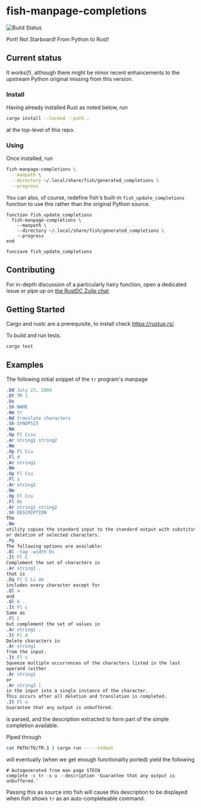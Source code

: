 fish-manpage-completions
========================

![Build Status](https://github.com/rust-dc/fish-manpage-completions/actions/workflows/main.yml/badge.svg)

Port! Not Starboard! From Python to Rust!

Current status
--------------

It works(!), although there might be minor recent enhancements to the upstream Python original missing from this version.

### Install

Having already installed Rust as noted below, run

```sh
cargo install --locked --path .
```

at the top-level of this repo.

### Using

Once installed, run

```sh
fish-manpage-completions \
  --manpath \
  --directory ~/.local/share/fish/generated_completions \
  --progress
```

You can also, of course, redefine fish's built-in `fish_update_completions` function to use this rather than the original Python source.

```fish
function fish_update_completions
  fish-manpage-completions \
    --manpath \
    --directory ~/.local/share/fish/generated_completions \
    --progress
end

funcsave fish_update_completions
```

Contributing
------------

For in-depth discussion of a particularly hairy function, open a dedicated issue
or pipe up on [the RustDC Zulip chat](https://rust-dc.zulipchat.com/).

Getting Started
---------------

Cargo and rustc are a prerequisite, to install check https://rustup.rs/.

To build and run tests.

```fish
cargo test
```

Examples
--------

The following initial snippet of the `tr` program's manpage

```roff
.Dd July 23, 2004
.Dt TR 1
.Os
.Sh NAME
.Nm tr
.Nd translate characters
.Sh SYNOPSIS
.Nm
.Op Fl Ccsu
.Ar string1 string2
.Nm
.Op Fl Ccu
.Fl d
.Ar string1
.Nm
.Op Fl Ccu
.Fl s
.Ar string1
.Nm
.Op Fl Ccu
.Fl ds
.Ar string1 string2
.Sh DESCRIPTION
The
.Nm
utility copies the standard input to the standard output with substitution
or deletion of selected characters.
.Pp
The following options are available:
.Bl -tag -width Ds
.It Fl C
Complement the set of characters in
.Ar string1 ,
that is
.Dq Fl C Li ab
includes every character except for
.Ql a
and
.Ql b .
.It Fl c
Same as
.Fl C
but complement the set of values in
.Ar string1 .
.It Fl d
Delete characters in
.Ar string1
from the input.
.It Fl s
Squeeze multiple occurrences of the characters listed in the last
operand (either
.Ar string1
or
.Ar string2 )
in the input into a single instance of the character.
This occurs after all deletion and translation is completed.
.It Fl u
Guarantee that any output is unbuffered.
```

is parsed, and the description extracted to form part of the simple completion
available.

Piped through

```sh
cat PATH/TO/TR.1 | cargo run -- --stdout
```

will eventually (when we get enough functionality ported) yield the following

```fish
# Autogenerated from man page STDIN
complete -c tr -s u --description 'Guarantee that any output is unbuffered.'

```

Passing this as source into fish will cause this description to be displayed
when fish shows `tr` as an auto-completeable command.
